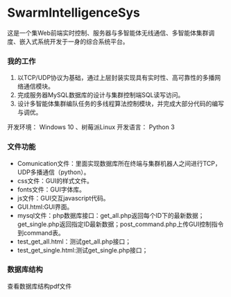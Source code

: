 # SwarmIntelligenceSys

这是一个集Web前端实时控制、服务器与多智能体无线通信、多智能体集群调度、嵌入式系统开发于一身的综合系统平台。

### 我的工作
1. 以TCP/UDP协议为基础，通过上层封装实现具有实时性、高可靠性的多播网络通信模块。
2. 完成服务器MySQL数据库的设计与集群控制端SQL读写访问。
3. 设计多智能体集群编队任务的多线程算法控制模块，并完成大部分代码的编写与调优。

开发环境： Windows 10 、树莓派Linux
开发语言： Python 3

### 文件功能
- Comunication文件：里面实现数据库所在终端与集群机器人之间进行TCP，UDP多播通信（python）。
- css文件：GUI的样式文件。
- fonts文件：GUI字体库。
- js文件：GUI交互javascript代码。
- GUI.html:GUI界面。
- mysql文件：php数据库接口：get_all.php返回每个ID下的最新数据；get_single.php返回指定ID最新数据；post_command.php上传GUI控制指令到command表。
- test_get_all.html：测试get_all.php接口；
- test_get_single.html:测试get_single.php接口；

### 数据库结构
查看数据库结构pdf文件
